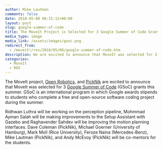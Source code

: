 ```yaml
---
author: Mike Lautman
comments: false
date: 2018-05-08 08:15:12+00:00
layout: post
slug: google-summer-of-code
title: The MoveIt Project is Selected for 3 Google Summer of Code Grants
media_type: image
media_link: /assets/images/gsoc.png
redirect_from:
  - /moveit!/ros/2018/05/08/google-summer-of-code.htm
description: We are excited to announce that MoveIt was selected for 3 Google Summer of Code (GSoC) grants for the summer of 2018.
categories:
  - MoveIt
  - ROS
---
```


The MoveIt project, <a href="https://www.osrfoundation.org" target="_blank">Open Robotics</a>, and [PickNik](http://picknik.ai/) are excited to announce that MoveIt was selected for 3 <a href="https://summerofcode.withgoogle.com/" target="_blank">Google Summer of Code</a> (GSoC) grants this summer. GSoC is an international program in which Google awards stipends to students who complete a free and open-source software coding project during the summer.

Ridhwan Luthra will be working on the perception pipeline, Mohmmad Ayman Salah will be making improvements to the Setup Assistant with Gazebo and Raghavender Sahdev will be improving the motion planning interfaces. Dave Coleman (PickNik), Michael Goerner (University of Hamburg), Mark Moll (Rice University), Feroze Naina (Mercedes-Benz), Mike Lautman (PickNik), and Andy McEvoy (PickNik) will be co-mentors for the students.
